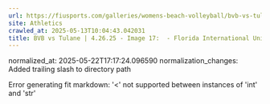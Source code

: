 ```yaml
---
url: https://fiusports.com/galleries/womens-beach-volleyball/bvb-vs-tulane-4-26-25/image-17/358/62881/
site: Athletics
crawled_at: 2025-05-13T10:04:43.042031
title: BVB vs Tulane | 4.26.25 - Image 17:  - Florida International University
---
```

normalized_at: 2025-05-22T17:17:24.096590
normalization_changes: Added trailing slash to directory path

Error generating fit markdown: '<' not supported between instances of 'int' and 'str'